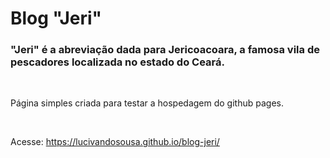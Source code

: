 # Blog "Jeri"

### "Jeri" é a abreviação dada para Jericoacoara, a famosa vila de pescadores localizada no estado do Ceará.

&nbsp;

Página simples criada para testar a hospedagem do github pages.

&nbsp;

Acesse: https://lucivandosousa.github.io/blog-jeri/
